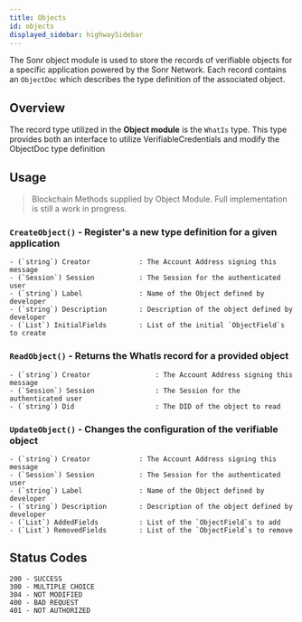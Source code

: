 ```yaml
---
title: Objects
id: objects
displayed_sidebar: highwaySidebar
---
```


The Sonr object module is used to store the records of verifiable objects for a specific application powered by the Sonr Network. Each record contains an `ObjectDoc` which describes the type definition of the associated object.

## Overview

The record type utilized in the **Object module** is the `WhatIs` type. This type provides both an interface to utilize VerifiableCredentials and modify the ObjectDoc type definition

## Usage

> Blockchain Methods supplied by Object Module. Full implementation is still a work in progress.

### `CreateObject()` - Register's a new type definition for a given application

```Text
- (`string`) Creator            : The Account Address signing this message
- (`Session`) Session           : The Session for the authenticated user
- (`string`) Label              : Name of the Object defined by developer
- (`string`) Description        : Description of the object defined by developer
- (`List`) InitialFields        : List of the initial `ObjectField`s to create
```

### `ReadObject()` - Returns the WhatIs record for a provided object

```Text
- (`string`) Creator                : The Account Address signing this message
- (`Session`) Session               : The Session for the authenticated user
- (`string`) Did                    : The DID of the object to read
```

### `UpdateObject()` - Changes the configuration of the verifiable object

```Text
- (`string`) Creator            : The Account Address signing this message
- (`Session`) Session           : The Session for the authenticated user
- (`string`) Label              : Name of the Object defined by developer
- (`string`) Description        : Description of the object defined by developer
- (`List`) AddedFields          : List of the `ObjectField`s to add
- (`List`) RemovedFields        : List of the `ObjectField`s to remove
```

## Status Codes

```azcli
200 - SUCCESS
300 - MULTIPLE CHOICE
304 - NOT MODIFIED
400 - BAD REQUEST
401 - NOT AUTHORIZED

```


